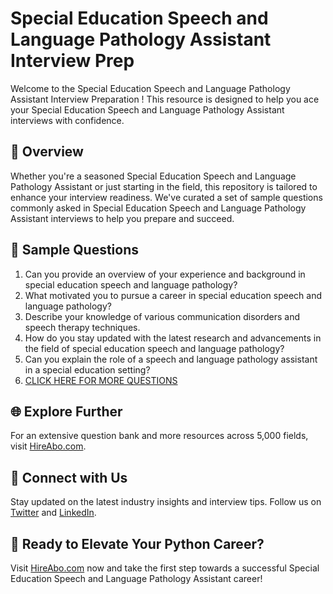 # Special Education Speech and Language Pathology Assistant Interview Prep

Welcome to the Special Education Speech and Language Pathology Assistant Interview Preparation ! This resource is designed to help you ace your Special Education Speech and Language Pathology Assistant interviews with confidence.

## 🚀 Overview

Whether you're a seasoned Special Education Speech and Language Pathology Assistant or just starting in the field, this repository is tailored to enhance your interview readiness. We've curated a set of sample questions commonly asked in Special Education Speech and Language Pathology Assistant interviews to help you prepare and succeed.

## 📝 Sample Questions

1. Can you provide an overview of your experience and background in special education speech and language pathology?
2. What motivated you to pursue a career in special education speech and language pathology?
3. Describe your knowledge of various communication disorders and speech therapy techniques.
4. How do you stay updated with the latest research and advancements in the field of special education speech and language pathology?
5. Can you explain the role of a speech and language pathology assistant in a special education setting?
6. [CLICK HERE FOR MORE QUESTIONS](https://hireabo.com/job/4_3_42/Special%20Education%20Speech%20and%20Language%20Pathology%20Assistant)

## 🌐 Explore Further

For an extensive question bank and more resources across 5,000 fields, visit [HireAbo.com](https://www.hireabo.com).

## 📱 Connect with Us

Stay updated on the latest industry insights and interview tips. Follow us on [Twitter](https://twitter.com/hireabo) and [LinkedIn](https://www.linkedin.com/in/hire-abo-3609972a8/).

## 🚀 Ready to Elevate Your Python Career?

Visit [HireAbo.com](https://www.hireabo.com) now and take the first step towards a successful Special Education Speech and Language Pathology Assistant career!